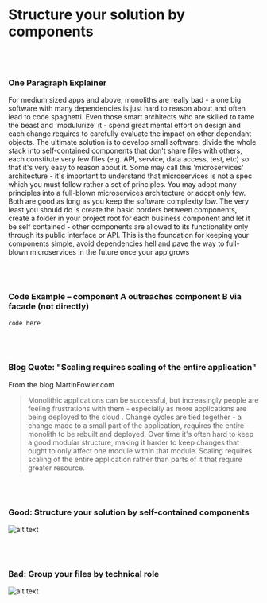 # Structure your solution by components

<br/><br/>


### One Paragraph Explainer

For medium sized apps and above, monoliths are really bad - a one big software with many dependencies is just hard to reason about and often lead to code spaghetti. Even those smart architects who are skilled to tame the beast and 'modulurize' it - spend great mental effort on design and each change requires to carefully evaluate the impact on other dependant objects. The ultimate solution is to develop small software: divide the whole stack into self-contained components that don't share files with others, each constitute very few files (e.g. API, service, data access, test, etc) so that it's very easy to reason about it. Some may call this 'microservices' architecture - it's important to understand that microservices is not a spec which you must follow rather a set of principles. You may adopt many principles into a full-blown microservices architecture or adopt only few. Both are good as long as you keep the software complexity low. The very least you should do is create the basic borders between components, create a folder in your project root for each business component and let it be self contained - other components are allowed to its functionality only through its public interface or API. This is the foundation for keeping your components simple, avoid dependencies hell and pave the way to full-blown microservices in the future once your app grows

<br/><br/>


### Code Example – component A outreaches component B via facade (not directly)

```javascript
code here
```

<br/><br/>


### Blog Quote: "Scaling requires scaling of the entire application"
 From the blog MartinFowler.com
 
 > Monolithic applications can be successful, but increasingly people are feeling frustrations with them - especially as more applications are being deployed to the cloud . Change cycles are tied together - a change made to a small part of the application, requires the entire monolith to be rebuilt and deployed. Over time it's often hard to keep a good modular structure, making it harder to keep changes that ought to only affect one module within that module. Scaling requires scaling of the entire application rather than parts of it that require greater resource.

 <br/><br/>
 
 ### Good: Structure your solution by self-contained components
![alt text](https://github.com/i0natan/nodebestpractices/blob/master/assets/images/structurebycomponents.PNG "Structuring solution by components")

 <br/><br/> 

### Bad: Group your files by technical role
![alt text](https://github.com/i0natan/nodebestpractices/blob/master/assets/images/structurebyroles.PNG "Structuring solution by technical roles")
